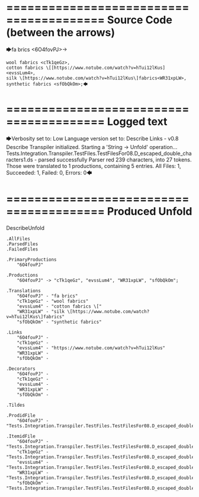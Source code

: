 ========================================
Source Code (between the arrows)
========================================

🡆fa brics <6O4fovPJ>->

    wool fabrics <cTk1qeGz>,
    cotton fabrics \[[https://www.notube.com/watch?v=hTui12lKus]<evssLum4>,
    silk \[https://www.notube.com/watch?v=hTui12lKus\]fabrics<WR31xpLW>,
    synthetic fabrics <sfObQkOm>;🡄

========================================
Logged text
========================================

🡆Verbosity set to: Low
Language version set to: Describe Links - v0.8
Describe Transpiler initialized.
Starting a 'String -> Unfold' operation...
Tests.Integration.Transpiler.TestFiles.TestFilesFor08.D_escaped_double_characters1.ds - parsed successfully
Parser red 239 characters, into 27 tokens.
Those were translated to 1 productions, containing 5 entries.
All Files: 1, Succeeded: 1, Failed: 0, Errors: 0🡄

========================================
Produced Unfold
========================================

DescribeUnfold

    .AllFiles
    .ParsedFiles
    .FailedFiles

    .PrimaryProductions
        "6O4fovPJ" 

    .Productions
        "6O4fovPJ" -> "cTk1qeGz", "evssLum4", "WR31xpLW", "sfObQkOm";

    .Translations
        "6O4fovPJ" - "fa brics"
        "cTk1qeGz" - "wool fabrics"
        "evssLum4" - "cotton fabrics \["
        "WR31xpLW" - "silk \[https://www.notube.com/watch?v=hTui12lKus\]fabrics"
        "sfObQkOm" - "synthetic fabrics"

    .Links
        "6O4fovPJ" - 
        "cTk1qeGz" - 
        "evssLum4" - "https://www.notube.com/watch?v=hTui12lKus"
        "WR31xpLW" - 
        "sfObQkOm" - 

    .Decorators
        "6O4fovPJ" - 
        "cTk1qeGz" - 
        "evssLum4" - 
        "WR31xpLW" - 
        "sfObQkOm" - 

    .Tildes

    .ProdidFile
        "6O4fovPJ" - "Tests.Integration.Transpiler.TestFiles.TestFilesFor08.D_escaped_double_characters1.ds"

    .ItemidFile
        "6O4fovPJ" - "Tests.Integration.Transpiler.TestFiles.TestFilesFor08.D_escaped_double_characters1.ds"
        "cTk1qeGz" - "Tests.Integration.Transpiler.TestFiles.TestFilesFor08.D_escaped_double_characters1.ds"
        "evssLum4" - "Tests.Integration.Transpiler.TestFiles.TestFilesFor08.D_escaped_double_characters1.ds"
        "WR31xpLW" - "Tests.Integration.Transpiler.TestFiles.TestFilesFor08.D_escaped_double_characters1.ds"
        "sfObQkOm" - "Tests.Integration.Transpiler.TestFiles.TestFilesFor08.D_escaped_double_characters1.ds"


